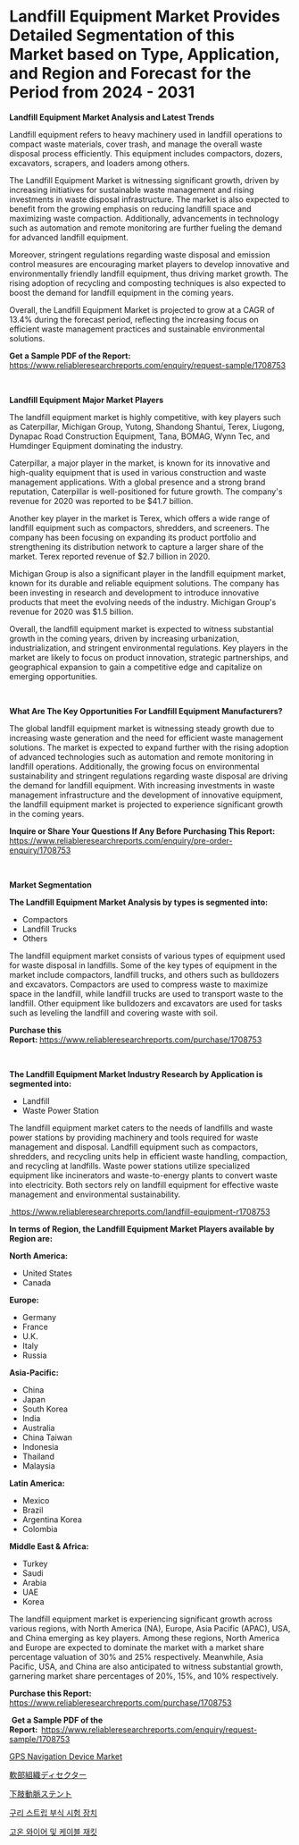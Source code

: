 <p><h1>Landfill Equipment Market Provides Detailed Segmentation of this Market based on Type, Application, and Region and Forecast for the Period from 2024 - 2031</h1></p><p><strong>Landfill Equipment Market Analysis and Latest Trends</strong></p>
<p><p>Landfill equipment refers to heavy machinery used in landfill operations to compact waste materials, cover trash, and manage the overall waste disposal process efficiently. This equipment includes compactors, dozers, excavators, scrapers, and loaders among others.</p><p>The Landfill Equipment Market is witnessing significant growth, driven by increasing initiatives for sustainable waste management and rising investments in waste disposal infrastructure. The market is also expected to benefit from the growing emphasis on reducing landfill space and maximizing waste compaction. Additionally, advancements in technology such as automation and remote monitoring are further fueling the demand for advanced landfill equipment.</p><p>Moreover, stringent regulations regarding waste disposal and emission control measures are encouraging market players to develop innovative and environmentally friendly landfill equipment, thus driving market growth. The rising adoption of recycling and composting techniques is also expected to boost the demand for landfill equipment in the coming years.</p><p>Overall, the Landfill Equipment Market is projected to grow at a CAGR of 13.4% during the forecast period, reflecting the increasing focus on efficient waste management practices and sustainable environmental solutions.</p></p>
<p><strong>Get a Sample PDF of the Report:&nbsp;</strong> <a href="https://www.reliableresearchreports.com/enquiry/request-sample/1708753">https://www.reliableresearchreports.com/enquiry/request-sample/1708753</a></p>
<p>&nbsp;</p>
<p><strong>Landfill Equipment Major Market Players</strong></p>
<p><p>The landfill equipment market is highly competitive, with key players such as Caterpillar, Michigan Group, Yutong, Shandong Shantui, Terex, Liugong, Dynapac Road Construction Equipment, Tana, BOMAG, Wynn Tec, and Humdinger Equipment dominating the industry.</p><p>Caterpillar, a major player in the market, is known for its innovative and high-quality equipment that is used in various construction and waste management applications. With a global presence and a strong brand reputation, Caterpillar is well-positioned for future growth. The company's revenue for 2020 was reported to be $41.7 billion.</p><p>Another key player in the market is Terex, which offers a wide range of landfill equipment such as compactors, shredders, and screeners. The company has been focusing on expanding its product portfolio and strengthening its distribution network to capture a larger share of the market. Terex reported revenue of $2.7 billion in 2020.</p><p>Michigan Group is also a significant player in the landfill equipment market, known for its durable and reliable equipment solutions. The company has been investing in research and development to introduce innovative products that meet the evolving needs of the industry. Michigan Group's revenue for 2020 was $1.5 billion.</p><p>Overall, the landfill equipment market is expected to witness substantial growth in the coming years, driven by increasing urbanization, industrialization, and stringent environmental regulations. Key players in the market are likely to focus on product innovation, strategic partnerships, and geographical expansion to gain a competitive edge and capitalize on emerging opportunities.</p></p>
<p>&nbsp;</p>
<p><strong>What Are The Key Opportunities For Landfill Equipment Manufacturers?</strong></p>
<p><p>The global landfill equipment market is witnessing steady growth due to increasing waste generation and the need for efficient waste management solutions. The market is expected to expand further with the rising adoption of advanced technologies such as automation and remote monitoring in landfill operations. Additionally, the growing focus on environmental sustainability and stringent regulations regarding waste disposal are driving the demand for landfill equipment. With increasing investments in waste management infrastructure and the development of innovative equipment, the landfill equipment market is projected to experience significant growth in the coming years.</p></p>
<p><strong>Inquire or Share Your Questions If Any Before Purchasing This Report:</strong> <a href="https://www.reliableresearchreports.com/enquiry/pre-order-enquiry/1708753">https://www.reliableresearchreports.com/enquiry/pre-order-enquiry/1708753</a></p>
<p>&nbsp;</p>
<p><strong>Market Segmentation</strong></p>
<p><strong>The Landfill Equipment Market Analysis by types is segmented into:</strong></p>
<p><ul><li>Compactors</li><li>Landfill Trucks</li><li>Others</li></ul></p>
<p><p>The landfill equipment market consists of various types of equipment used for waste disposal in landfills. Some of the key types of equipment in the market include compactors, landfill trucks, and others such as bulldozers and excavators. Compactors are used to compress waste to maximize space in the landfill, while landfill trucks are used to transport waste to the landfill. Other equipment like bulldozers and excavators are used for tasks such as leveling the landfill and covering waste with soil.</p></p>
<p><strong>Purchase this Report:&nbsp;</strong><a href="https://www.reliableresearchreports.com/purchase/1708753">https://www.reliableresearchreports.com/purchase/1708753</a></p>
<p>&nbsp;</p>
<p><strong>The Landfill Equipment Market Industry Research by Application is segmented into:</strong></p>
<p><ul><li>Landfill</li><li>Waste Power Station</li></ul></p>
<p><p>The landfill equipment market caters to the needs of landfills and waste power stations by providing machinery and tools required for waste management and disposal. Landfill equipment such as compactors, shredders, and recycling units help in efficient waste handling, compaction, and recycling at landfills. Waste power stations utilize specialized equipment like incinerators and waste-to-energy plants to convert waste into electricity. Both sectors rely on landfill equipment for effective waste management and environmental sustainability.</p></p>
<p><a href="https://www.reliableresearchreports.com/landfill-equipment-r1708753">&nbsp;https://www.reliableresearchreports.com/landfill-equipment-r1708753</a></p>
<p><strong>In terms of Region, the Landfill Equipment Market Players available by Region are:</strong></p>
<p>
    <p> <strong> North America: </strong>
        <ul>
            <li>United States</li>
            <li>Canada</li>
        </ul>
        </p> 
    <p> <strong> Europe: </strong>
        <ul>
            <li>Germany</li>
            <li>France</li>
            <li>U.K.</li>
            <li>Italy</li>
            <li>Russia</li>
        </ul>
        </p> 
    <p> <strong> Asia-Pacific: </strong>
        <ul>
            <li>China</li>
            <li>Japan</li>
            <li>South Korea</li>
            <li>India</li>
            <li>Australia</li>
            <li>China Taiwan</li>
            <li>Indonesia</li>
            <li>Thailand</li>
            <li>Malaysia</li>
        </ul>
        </p> 
    <p> <strong> Latin America: </strong>
        <ul>
            <li>Mexico</li>
            <li>Brazil</li>
            <li>Argentina Korea</li>
            <li>Colombia</li>
        </ul>
        </p> 
    <p> <strong> Middle East & Africa: </strong>
        <ul>
            <li>Turkey</li>
            <li>Saudi</li>
            <li>Arabia</li>
            <li>UAE</li>
            <li>Korea</li>
        </ul>
    </p>
    </p>
<p><p>The landfill equipment market is experiencing significant growth across various regions, with North America (NA), Europe, Asia Pacific (APAC), USA, and China emerging as key players. Among these regions, North America and Europe are expected to dominate the market with a market share percentage valuation of 30% and 25% respectively. Meanwhile, Asia Pacific, USA, and China are also anticipated to witness substantial growth, garnering market share percentages of 20%, 15%, and 10% respectively.</p></p>
<p><strong>Purchase this Report: </strong><a href="https://www.reliableresearchreports.com/purchase/1708753">https://www.reliableresearchreports.com/purchase/1708753</a></p>
<p>&nbsp;<strong>Get a Sample PDF of the Report:&nbsp;&nbsp;</strong><a href="https://www.reliableresearchreports.com/enquiry/request-sample/1708753">https://www.reliableresearchreports.com/enquiry/request-sample/1708753</a></p>
<p><strong></strong></p>
<p><p><a href="https://github.com/wusalecollins540tpqoz/Market-Research-Report-List-2/blob/main/gps-navigation-device-market.md">GPS Navigation Device Market</a></p><p><a href="https://github.com/bevdtkn4419963/Market-Research-Report-List-2/blob/main/5441816125588.md">軟部組織ディセクター</a></p><p><a href="https://github.com/lababdou/Market-Research-Report-List-4/blob/main/4216145125587.md">下肢動脈ステント</a></p><p><a href="https://github.com/admichael111/Market-Research-Report-List-1/blob/main/3012528111972.md">구리 스트립 부식 시험 장치</a></p><p><a href="https://github.com/msujons1512/Market-Research-Report-List-1/blob/main/4991665111973.md">고온 와이어 및 케이블 재킷</a></p></p>